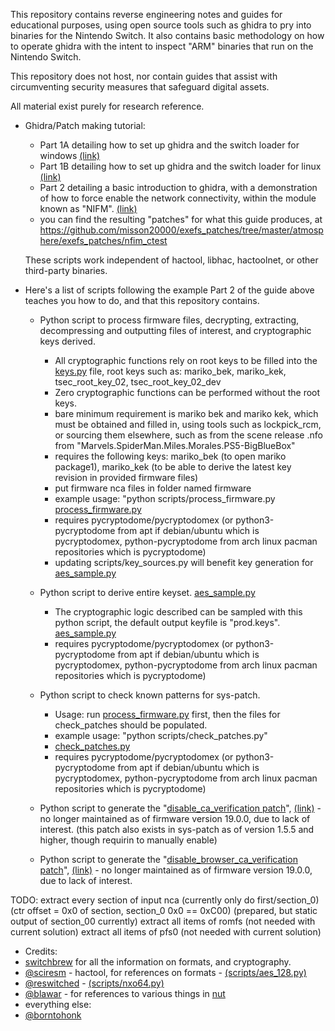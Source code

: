 This repository contains reverse engineering notes and guides for educational purposes, using open source tools such as ghidra to pry into binaries for the Nintendo Switch. It also contains basic methodology on how to operate ghidra with the intent to inspect "ARM" binaries that run on the Nintendo Switch.

This repository does not host, nor contain guides that assist with circumventing security measures that safeguard digital assets.

All material exist purely for research reference.

* Ghidra/Patch making tutorial:
  - Part 1A detailing how to set up ghidra and the switch loader for windows [(link)](guides/Part1A-WindowsSetup.MD)
  - Part 1B detailing how to set up ghidra and the switch loader for linux [(link)](guides/Part1B-LinuxSetup.MD)
  - Part 2 detailing a basic introduction to ghidra, with a demonstration of how to force enable the network connectivity, within the module known as "NIFM". [(link)](guides/Part2.MD)
  - you can find the resulting "patches" for what this guide produces, at https://github.com/misson20000/exefs_patches/tree/master/atmosphere/exefs_patches/nfim_ctest


  These scripts work independent of hactool, libhac, hactoolnet, or other third-party binaries.

* Here's a list of scripts following the example Part 2 of the guide above teaches you how to do, and that this repository contains.

  - Python script to process firmware files, decrypting, extracting, decompressing and outputting files of interest, and cryptographic keys derived.
    * All cryptographic functions rely on root keys to be filled into the [keys.py](scripts/keys.py) file, root keys such as: mariko_bek, mariko_kek, tsec_root_key_02, tsec_root_key_02_dev
    * Zero cryptographic functions can be performed without the root keys.
    * bare minimum requirement is mariko bek and mariko kek, which must be obtained and filled in, using tools such as lockpick_rcm, or sourcing them elsewhere, such as from the scene release .nfo from "Marvels.SpiderMan.Miles.Morales.PS5-BigBlueBox"
    * requires the following keys: mariko_bek (to open mariko package1), mariko_kek (to be able to derive the latest key revision in provided firmware files)
    * put firmware nca files in folder named firmware
    * example usage: "python scripts/process_firmware.py [process_firmware.py](scripts/process_firmware.py)
    * requires pycryptodome/pycryptodomex (or python3-pycryptodome from apt if debian/ubuntu which is pycryptodomex, python-pycryptodome from arch linux pacman repositories which is pycryptodome)
    * updating scripts/key_sources.py will benefit key generation for [aes_sample.py](scripts/aes_sample.py)

  - Python script to derive entire keyset. [aes_sample.py](scripts/aes_sample.py)
    * The cryptographic logic described can be sampled with this python script, the default output keyfile is "prod.keys". [aes_sample.py](scripts/aes_sample.py)
    * requires pycryptodome/pycryptodomex (or python3-pycryptodome from apt if debian/ubuntu which is pycryptodomex, python-pycryptodome from arch linux pacman repositories which is pycryptodome)

  - Python script to check known patterns for sys-patch.
    * Usage: run [process_firmware.py](scripts/process_firmware.py) first, then the files for check_patches should be populated.
    * example usage: "python scripts/check_patches.py"
    * [check_patches.py](scripts/check_patches.py)
    * requires pycryptodome/pycryptodomex (or python3-pycryptodome from apt if debian/ubuntu which is pycryptodomex, python-pycryptodome from arch linux pacman repositories which is pycryptodome)

  - Python script to generate the "[disable_ca_verification patch](https://github.com/misson20000/exefs_patches#disable-ca-verification)", [(link)](scripts/disable_ca_verification_patch.py) - no longer maintained as of firmware version 19.0.0, due to lack of interest. (this patch also exists in sys-patch as of version 1.5.5 and higher, though requirin to manually enable)

  - Python script to generate the "[disable_browser_ca_verification patch](https://github.com/misson20000/exefs_patches#disable-browser-ca-verification)", [(link)](scripts/disable_browser_ca_verification_patch.py) - no longer maintained as of firmware version 19.0.0, due to lack of interest.




TODO: 
extract every section of input nca (currently only do first/section_0) (ctr offset = 0x0 of section, section_0 0x0 == 0xC00) (prepared, but static output of section_00 currently)
extract all items of romfs (not needed with current solution)
extract all items of pfs0 (not needed with current solution)


* Credits: 
* [switchbrew](https://switchbrew.org) for all the information on formats, and cryptography.
* [@sciresm](https://github.com/SciresM) - hactool, for references on formats -  [(scripts/aes_128.py)](scripts/aes_128.py)
* [@reswitched](https://github.com/reswitched) - [(scripts/nxo64.py)](scripts/nxo64.py)
* [@blawar](https://github.com/blawar) - for references to various things in [nut](https://github.com/blawar/nut)
* everything else:
* [@borntohonk](https://github.com/borntohonk)
